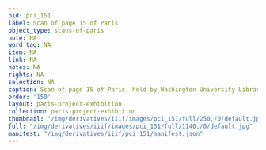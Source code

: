 ```yaml
---
pid: pci_151
label: Scan of page 15 of Paris
object_type: scans-of-paris
note: NA
word_tag: NA
item: NA
link: NA
notes: NA
rights: NA
selection: NA
caption: Scan of page 15 of Paris, held by Washington University Libraries
order: '150'
layout: paris-project-exhibition
collection: paris-project-exhibition
thumbnail: "/img/derivatives/iiif/images/pci_151/full/250,/0/default.jpg"
full: "/img/derivatives/iiif/images/pci_151/full/1140,/0/default.jpg"
manifest: "/img/derivatives/iiif/pci_151/manifest.json"
---
```

